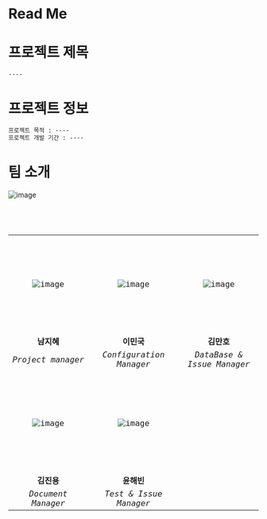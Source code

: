 # Read Me
# 프로젝트 제목
```markdown
----
```

# 프로젝트 정보
```markdown
프로젝트 목적 : ----
프로젝트 개발 기간 : ----
```

# 팀 소개
![image](https://private-user-images.githubusercontent.com/157683242/333201333-3c2da393-cb46-4292-9f31-af3cca21d9a3.jpg?jwt=eyJhbGciOiJIUzI1NiIsInR5cCI6IkpXVCJ9.eyJpc3MiOiJnaXRodWIuY29tIiwiYXVkIjoicmF3LmdpdGh1YnVzZXJjb250ZW50LmNvbSIsImtleSI6ImtleTUiLCJleHAiOjE3MTY0OTUxODYsIm5iZiI6MTcxNjQ5NDg4NiwicGF0aCI6Ii8xNTc2ODMyNDIvMzMzMjAxMzMzLTNjMmRhMzkzLWNiNDYtNDI5Mi05ZjMxLWFmM2NjYTIxZDlhMy5qcGc_WC1BbXotQWxnb3JpdGhtPUFXUzQtSE1BQy1TSEEyNTYmWC1BbXotQ3JlZGVudGlhbD1BS0lBVkNPRFlMU0E1M1BRSzRaQSUyRjIwMjQwNTIzJTJGdXMtZWFzdC0xJTJGczMlMkZhd3M0X3JlcXVlc3QmWC1BbXotRGF0ZT0yMDI0MDUyM1QyMDA4MDZaJlgtQW16LUV4cGlyZXM9MzAwJlgtQW16LVNpZ25hdHVyZT1mMTgxZGQ0MTVkZDkxYWIxNDIxOWM2M2M2YjNmNTkxODdiNGEyMDE5NmNkZGJiMmM4NGY0NmRhMmE4NGI1ZTQwJlgtQW16LVNpZ25lZEhlYWRlcnM9aG9zdCZhY3Rvcl9pZD0wJmtleV9pZD0wJnJlcG9faWQ9MCJ9.vAQHRghrp4dui5xK07DfvWpZCCICgVpoIDh856uI4VI)

<pre>
<code>
<div align="center">
  <table>
    <tr align="center">
      <td height="200px" width="200px"><img src="https://github.com/BlizzaB/.github/assets/157683242/72c8c7bc-05aa-41b4-8869-ff41727a0552" alt="image" border="0"></td>
      <td height="200px" width="200px"><img src="https://github.com/BlizzaB/.github/assets/157683242/92d17fa1-31fb-457f-9065-620ee07eab36" alt="image" border="0"></td>
      <td height="200px" width="200px"><img src="https://github.com/BlizzaB/.github/assets/157683242/5a0c1be6-b93b-4b58-933d-1629ff50ce45" alt="image" border="0"></td>
    </tr>
    <tr colspan="2" align="center">
      <td><strong>남지혜</strong></td>
      <td><strong>이민국</strong></td>
      <td><strong>김만호</strong></td>
    </tr>
    <tr colspan="2" align="center">
      <td><i>Project manager</i></td>
      <td><i>Configuration Manager</i></td>
      <td><i>DataBase & Issue Manager</i></td>
    </tr>
    <tr>
      <td></td>
      <td></td>
      <td></td>
    </tr>
    <tr align="center">
      <td height="200px" width="200px"><img src="https://github.com/BlizzaB/.github/assets/157683242/809dec29-151a-47c6-95dc-b3c4f5d9e114" alt="image" border="0"></td>
      <td height="200px" width="200px"><img src="https://github.com/BlizzaB/.github/assets/157683242/77a76aa5-ed00-4949-99a7-f66faf05b9c8" alt="image" border="0"></td>
    </tr>
    <tr colspan="2" align="center">
      <td><strong>김진용</strong></td>
      <td><strong>윤해빈</strong></td>
    </tr>
     <tr colspan="2" align="center">
      <td><i>Document Manager</i></td>
      <td><i>Test & Issue Manager</i></td>
    </tr>
  </table>
</div>
</code>
</pre>












